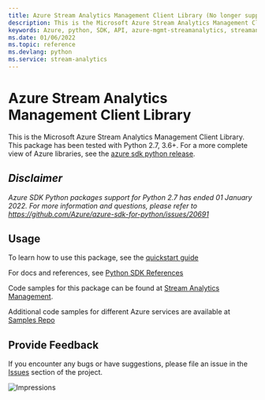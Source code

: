 ```yaml
---
title: Azure Stream Analytics Management Client Library (No longer supported)
description: This is the Microsoft Azure Stream Analytics Management Client Library.
keywords: Azure, python, SDK, API, azure-mgmt-streamanalytics, streamanalytics
ms.date: 01/06/2022
ms.topic: reference
ms.devlang: python
ms.service: stream-analytics
---
```

# Azure Stream Analytics Management Client Library

This is the Microsoft Azure Stream Analytics Management Client Library.
This package has been tested with Python 2.7, 3.6+.
For a more complete view of Azure libraries, see the [azure sdk python release](https://aka.ms/azsdk/python/all).

## _Disclaimer_

_Azure SDK Python packages support for Python 2.7 has ended 01 January 2022. For more information and questions, please refer to https://github.com/Azure/azure-sdk-for-python/issues/20691_

## Usage

To learn how to use this package, see the [quickstart guide](https://aka.ms/azsdk/python/mgmt)
 
For docs and references, see [Python SDK References](/python/api/overview/azure/)

Code samples for this package can be found at [Stream Analytics Management](/samples/browse/?languages=python&term=Getting%20started%20-%20Managing&terms=Getting%20started%20-%20Managing).

Additional code samples for different Azure services are available at [Samples Repo](https://aka.ms/azsdk/python/mgmt/samples)

## Provide Feedback
If you encounter any bugs or have suggestions, please file an issue in the [Issues](https://github.com/Azure/azure-sdk-for-python/issues) section of the project. 

![Impressions](https://azure-sdk-impressions.azurewebsites.net/api/impressions/azure-sdk-for-python%2Fazure-mgmt-streamanalytics%2FREADME.png)

